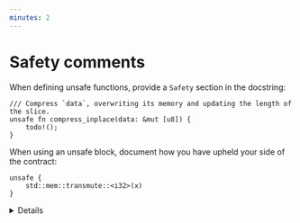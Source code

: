```yaml
---
minutes: 2
---
```


# Safety comments

When defining unsafe functions, provide a `Safety` section in the docstring:

```rust,editable
/// Compress `data`, overwriting its memory and updating the length of the slice.
unsafe fn compress_inplace(data: &mut [u8]) {
    todo!();
}
```

When using an unsafe block, document how you have upheld your side of the
contract:

```rust,editable
unsafe {
    std::mem::transmute::<i32>(x)
}
```

<details>

## Code

```rust
/// Compress `data`, overwriting its memory and updating the length of the slice.
///
/// ## Safety
///
/// Callers must ensure that the data's compressed form is shorter than the
/// original. As a heuristic, this function should not be used on a buffer
/// that has fewer than 256 bytes.
unsafe fn compress_inplace(data: &mut [u8]) {
    todo!();
}
```

```rust
/// SAFETY: We control the generation of `x` and can ensure that it's 4 bytes wide 
unsafe {
    std::mem::transmute::<i32>(x)
}
```

> _Aside: In-place compression_
>
> Creating an algorithm that does in-place compression is likely to nerd snipe 1
> or two people. Avoid getting distracted.
>
> You could mention that it's possible to use a stack-allocated tmp buffer
> rather than something on the heap. If the implementation uses a static buffer,
> the comment must be updated to mention that the code is not thread-safe.

## Discussion

An effective safety comment is falsifiable. That is, there should be something
empirical that people can point to and check.

Note that Clippy's lint for safety comments does little more than check that the
string SAFETY: appears before the `unsafe` keyword. There is no further
validation.

</details>
